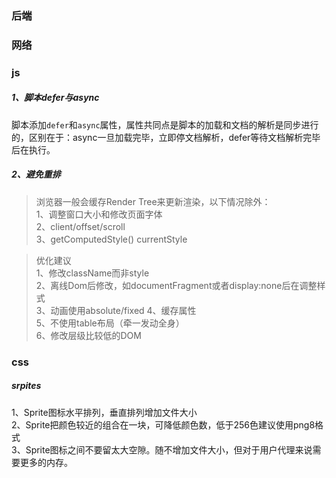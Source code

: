 ### 后端

### 网络

### js
##### 1、脚本defer与async    
脚本添加<code>defer</code>和<code>async</code>属性，属性共同点是脚本的加载和文档的解析是同步进行的，区别在于：async一旦加载完毕，立即停文档解析，defer等待文档解析完毕后在执行。  

##### 2、避免重排
> 浏览器一般会缓存Render Tree来更新渲染，以下情况除外：    
1、调整窗口大小和修改页面字体    
2、client/offset/scroll    
3、getComputedStyle() currentStyle    
    
> 优化建议    
1、修改className而非style    
2、离线Dom后修改，如documentFragment或者display:none后在调整样式    
3、动画使用absolute/fixed
4、缓存属性    
5、不使用table布局（牵一发动全身）    
6、修改层级比较低的DOM    
    
### css

##### srpites
1、Sprite图标水平排列，垂直排列增加文件大小    
2、Sprite把颜色较近的组合在一块，可降低颜色数，低于256色建议使用png8格式    
3、Sprite图标之间不要留太大空隙。随不增加文件大小，但对于用户代理来说需要更多的内存。    
